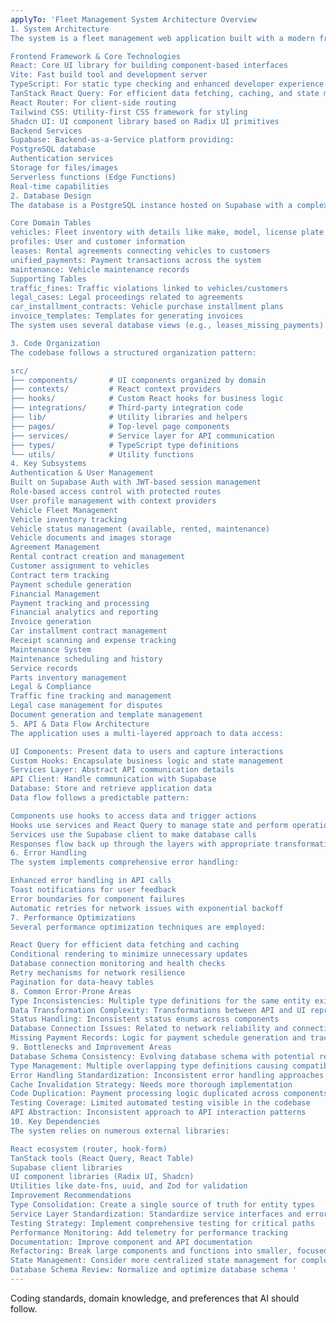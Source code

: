 ```yaml
---
applyTo: 'Fleet Management System Architecture Overview
1. System Architecture
The system is a fleet management web application built with a modern frontend stack and utilizing Supabase as the backend service, forming a classic client-server architecture with the following key components:

Frontend Framework & Core Technologies
React: Core UI library for building component-based interfaces
Vite: Fast build tool and development server
TypeScript: For static type checking and enhanced developer experience
TanStack React Query: For efficient data fetching, caching, and state management
React Router: For client-side routing
Tailwind CSS: Utility-first CSS framework for styling
Shadcn UI: UI component library based on Radix UI primitives
Backend Services
Supabase: Backend-as-a-Service platform providing:
PostgreSQL database
Authentication services
Storage for files/images
Serverless functions (Edge Functions)
Real-time capabilities
2. Database Design
The database is a PostgreSQL instance hosted on Supabase with a complex schema containing multiple interconnected tables:

Core Domain Tables
vehicles: Fleet inventory with details like make, model, license plate
profiles: User and customer information
leases: Rental agreements connecting vehicles to customers
unified_payments: Payment transactions across the system
maintenance: Vehicle maintenance records
Supporting Tables
traffic_fines: Traffic violations linked to vehicles/customers
legal_cases: Legal proceedings related to agreements
car_installment_contracts: Vehicle purchase installment plans
invoice_templates: Templates for generating invoices
The system uses several database views (e.g., leases_missing_payments) to simplify complex queries and materialized data relationships.

3. Code Organization
The codebase follows a structured organization pattern:

src/
├── components/       # UI components organized by domain
├── contexts/         # React context providers
├── hooks/            # Custom React hooks for business logic
├── integrations/     # Third-party integration code
├── lib/              # Utility libraries and helpers
├── pages/            # Top-level page components
├── services/         # Service layer for API communication
├── types/            # TypeScript type definitions
└── utils/            # Utility functions
4. Key Subsystems
Authentication & User Management
Built on Supabase Auth with JWT-based session management
Role-based access control with protected routes
User profile management with context providers
Vehicle Fleet Management
Vehicle inventory tracking
Vehicle status management (available, rented, maintenance)
Vehicle documents and images storage
Agreement Management
Rental contract creation and management
Customer assignment to vehicles
Contract term tracking
Payment schedule generation
Financial Management
Payment tracking and processing
Financial analytics and reporting
Invoice generation
Car installment contract management
Receipt scanning and expense tracking
Maintenance System
Maintenance scheduling and history
Service records
Parts inventory management
Legal & Compliance
Traffic fine tracking and management
Legal case management for disputes
Document generation and template management
5. API & Data Flow Architecture
The application uses a multi-layered approach to data access:

UI Components: Present data to users and capture interactions
Custom Hooks: Encapsulate business logic and state management
Services Layer: Abstract API communication details
API Client: Handle communication with Supabase
Database: Store and retrieve application data
Data flow follows a predictable pattern:

Components use hooks to access data and trigger actions
Hooks use services and React Query to manage state and perform operations
Services use the Supabase client to make database calls
Responses flow back up through the layers with appropriate transformations
6. Error Handling
The system implements comprehensive error handling:

Enhanced error handling in API calls
Toast notifications for user feedback
Error boundaries for component failures
Automatic retries for network issues with exponential backoff
7. Performance Optimizations
Several performance optimization techniques are employed:

React Query for efficient data fetching and caching
Conditional rendering to minimize unnecessary updates
Database connection monitoring and health checks
Retry mechanisms for network resilience
Pagination for data-heavy tables
8. Common Error-Prone Areas
Type Inconsistencies: Multiple type definitions for the same entity exist across the codebase
Data Transformation Complexity: Transformations between API and UI representations
Status Handling: Inconsistent status enums across components
Database Connection Issues: Related to network reliability and connection management
Missing Payment Records: Logic for payment schedule generation and tracking
9. Bottlenecks and Improvement Areas
Database Schema Consistency: Evolving database schema with potential redundancy
Type Management: Multiple overlapping type definitions causing compatibility issues
Error Handling Standardization: Inconsistent error handling approaches
Cache Invalidation Strategy: Needs more thorough implementation
Code Duplication: Payment processing logic duplicated across components
Testing Coverage: Limited automated testing visible in the codebase
API Abstraction: Inconsistent approach to API interaction patterns
10. Key Dependencies
The system relies on numerous external libraries:

React ecosystem (router, hook-form)
TanStack tools (React Query, React Table)
Supabase client libraries
UI component libraries (Radix UI, Shadcn)
Utilities like date-fns, uuid, and Zod for validation
Improvement Recommendations
Type Consolidation: Create a single source of truth for entity types
Service Layer Standardization: Standardize service interfaces and error handling
Testing Strategy: Implement comprehensive testing for critical paths
Performance Monitoring: Add telemetry for performance tracking
Documentation: Improve component and API documentation
Refactoring: Break large components and functions into smaller, focused units
State Management: Consider more centralized state management for complex workflows
Database Schema Review: Normalize and optimize database schema '
---
```

Coding standards, domain knowledge, and preferences that AI should follow.
